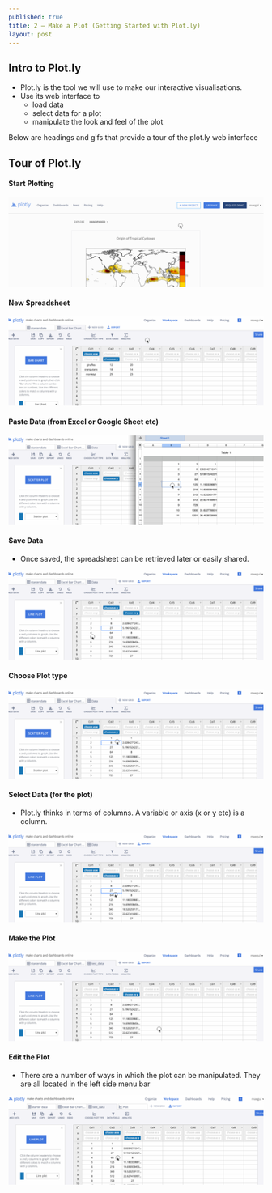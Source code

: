 ```yaml
---
published: true
title: 2 — Make a Plot (Getting Started with Plot.ly)
layout: post
---
```

## Intro to Plot.ly

* Plot.ly is the tool we will use to make our interactive visualisations.
* Use its web interface to 
    * load data
    * select data for a plot
    * manipulate the look and feel of the plot  

Below are headings and gifs that provide a tour of the plot.ly web interface


## Tour of Plot.ly

####  Start Plotting

![](https://raw.githubusercontent.com/dataviz-blog/dataviz-blog.github.io/master/_posts/plotly_tour_start_plotting.gif)


#### New Spreadsheet

![](https://raw.githubusercontent.com/dataviz-blog/dataviz-blog.github.io/master/_posts/new_spreadsheet.gif)


#### Paste Data (from Excel or Google Sheet etc)

![](https://raw.githubusercontent.com/dataviz-blog/dataviz-blog.github.io/master/_posts/paste_data.gif)


#### Save Data

* Once saved, the spreadsheet can be retrieved later or easily shared.

![](https://raw.githubusercontent.com/dataviz-blog/dataviz-blog.github.io/master/_posts/save_data.gif)


#### Choose Plot type

![](https://raw.githubusercontent.com/dataviz-blog/dataviz-blog.github.io/master/_posts/choose_plottype.gif)


#### Select Data (for the plot)

* Plot.ly thinks in terms of columns.  A variable or axis (x or y etc) is a column.

![](https://raw.githubusercontent.com/dataviz-blog/dataviz-blog.github.io/master/_posts/select_data.gif)


#### Make the Plot

![](https://raw.githubusercontent.com/dataviz-blog/dataviz-blog.github.io/master/_posts/make_plot.gif)


#### Edit the Plot

* There are a number of ways in which the plot can be manipulated.  They are all located in the left side menu bar

![](https://raw.githubusercontent.com/dataviz-blog/dataviz-blog.github.io/master/_posts/edit_plot.gif)